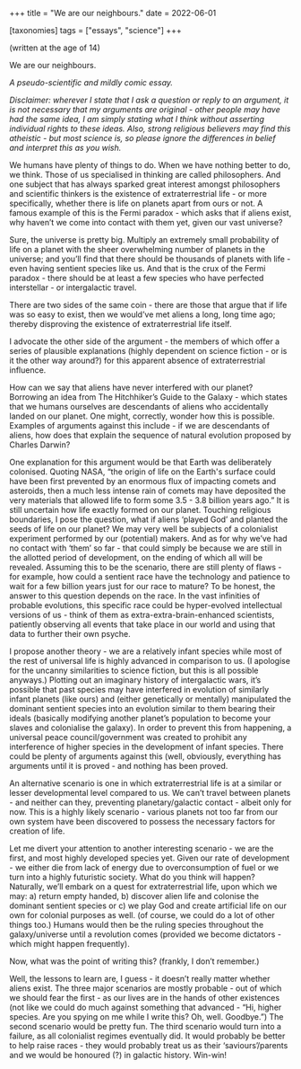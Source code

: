 +++
title = "We are our neighbours."
date = 2022-06-01

[taxonomies]
tags = ["essays", "science"]
+++

(written at the age of 14)

We are our neighbours.

_A pseudo-scientific and mildly comic essay._

<!-- more -->

*Disclaimer: wherever I state that I ask a question or reply to an argument, it is not necessary that my arguments are original - other people may have had the same idea, I am simply stating what I think without asserting individual rights to these ideas. Also, strong religious believers may find this atheistic - but most science is, so please ignore the differences in belief and interpret this as you wish.*

We humans have plenty of things to do. When we have nothing better to do, we think. Those of us specialised in thinking are called philosophers. And one subject that has always sparked great interest amongst philosophers and scientific thinkers is the existence of extraterrestrial life - or more specifically, whether there is life on planets apart from ours or not. A famous example of this is the Fermi paradox - which asks that if aliens exist, why haven’t we come into contact with them yet, given our vast universe?

Sure, the universe is pretty big. Multiply an extremely small probability of life on a planet with the sheer overwhelming number of planets in the universe; and you’ll find that there should be thousands of planets with life - even having sentient species like us. And that is the crux of the Fermi paradox - there should be at least a few species who have perfected interstellar - or intergalactic travel.

There are two sides of the same coin - there are those that argue that if life was so easy to exist, then we would’ve met aliens a long, long time ago; thereby disproving the existence of extraterrestrial life itself.

I advocate the other side of the argument - the members of which offer a series of plausible explanations (highly dependent on science fiction - or is it the other way around?) for this apparent absence of extraterrestrial influence.

How can we say that aliens have never interfered with our planet? Borrowing an idea from The Hitchhiker’s Guide to the Galaxy - which states that we humans ourselves are descendants of aliens who accidentally landed on our planet. One might, correctly, wonder how this is possible. Examples of arguments against this include - if we are descendants of aliens, how does that explain the sequence of natural evolution proposed by Charles Darwin? 

One explanation for this argument would be that Earth was deliberately colonised. Quoting NASA, “the origin of life on the Earth's surface could have been first prevented by an enormous flux of impacting comets and asteroids, then a much less intense rain of comets may have deposited the very materials that allowed life to form some 3.5 - 3.8 billion years ago.” It is still uncertain how life exactly formed on our planet. Touching religious boundaries, I pose the question, what if aliens ‘played God’ and planted the seeds of life on our planet? We may very well be subjects of a colonialist experiment performed by our (potential) makers. And as for why we’ve had no contact with ‘them’ so far - that could simply be because we are still in the allotted period of development, on the ending of which all will be revealed. Assuming this to be the scenario, there are still plenty of flaws - for example, how could a sentient race have the technology and patience to wait for a few billion years just for our race to mature? To be honest, the answer to this question depends on the race. In the vast infinities of probable evolutions, this specific race could be hyper-evolved intellectual versions of us - think of them as extra-extra-brain-enhanced scientists, patiently observing all events that take place in our world and using that data to further their own psyche.

I propose another theory - we are a relatively infant species while most of the rest of universal life is highly advanced in comparison to us. (I apologise for the uncanny similarities to science fiction, but this is all possible anyways.) Plotting out an imaginary history of intergalactic wars, it’s possible that past species may have interfered in evolution of similarly infant planets (like ours) and (either genetically or mentally) manipulated the dominant sentient species into an evolution similar to them bearing their ideals (basically modifying another planet’s population to become your slaves and colonialise the galaxy). In order to prevent this from happening, a universal peace council/government was created to prohibit any interference of higher species in the development of infant species. There could be plenty of arguments against this (well, obviously, everything has arguments until it is proved - and nothing has been proved.

An alternative scenario is one in which extraterrestrial life is at a similar or lesser developmental level compared to us. We can’t travel between planets - and neither can they, preventing planetary/galactic contact - albeit only for now. This is a highly likely scenario - various planets not too far from our own system have been discovered to possess the necessary factors for creation of life.

Let me divert your attention to another interesting scenario - we are the first, and most highly developed species yet. Given our rate of development - we either die from lack of energy due to overconsumption of fuel or we turn into a highly futuristic society. What do you think will happen? Naturally, we’ll embark on a quest for extraterrestrial life, upon which we may: a) return empty handed, b) discover alien life and colonise the dominant sentient species or c) we play God and create artificial life on our own for colonial purposes as well. (of course, we could do a lot of other things too.) Humans would then be the ruling species throughout the galaxy/universe until a revolution comes (provided we become dictators - which might happen frequently).

Now, what was the point of writing this? (frankly, I don’t remember.)

Well, the lessons to learn are, I guess - it doesn’t really matter whether aliens exist. The three major scenarios are mostly probable - out of which we should fear the first - as our lives are in the hands of other existences (not like we could do much against something that advanced - “Hi, higher species. Are you spying on me while I write this? Oh, well. Goodbye.”) The second scenario would be pretty fun. The third scenario would turn into a failure, as all colonialist regimes eventually did. It would probably be better to help raise races - they would probably treat us as their ‘saviours’/parents and we would be honoured (?) in galactic history. Win-win!